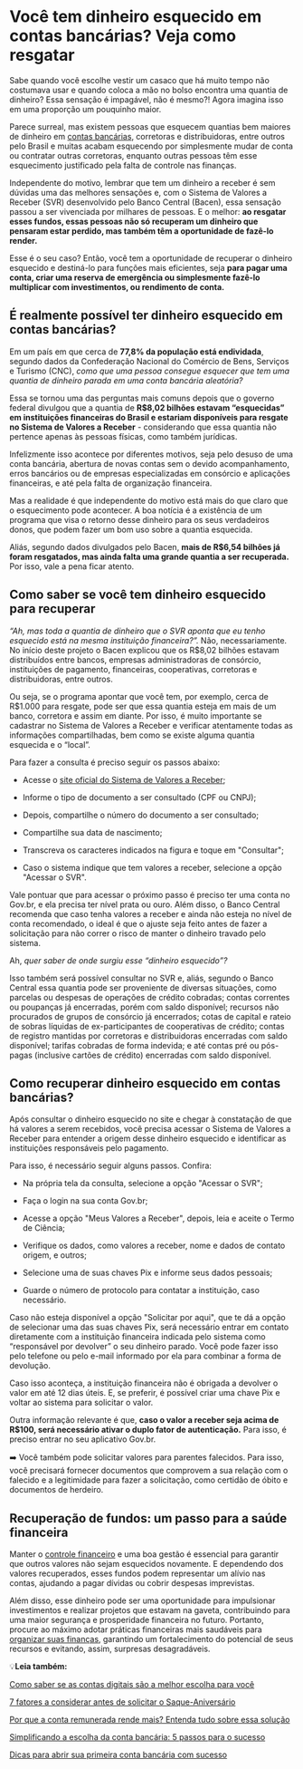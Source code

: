 # Você tem dinheiro esquecido em contas bancárias? Veja como resgatar

Sabe quando você escolhe vestir um casaco que há muito tempo não costumava usar e quando coloca a mão no bolso encontra uma quantia de dinheiro? Essa sensação é impagável, não é mesmo?! Agora imagina isso em uma proporção um pouquinho maior.

Parece surreal, mas existem pessoas que esquecem quantias bem maiores de dinheiro em [contas bancárias](https://meubolso.mercadopago.com.br/diferenca-entre-os-tipos-de-contas-bancarias), corretoras e distribuidoras, entre outros pelo Brasil e muitas acabam esquecendo por simplesmente mudar de conta ou contratar outras corretoras, enquanto outras pessoas têm esse esquecimento justificado pela falta de controle nas finanças.

Independente do motivo, lembrar que tem um dinheiro a receber é sem dúvidas uma das melhores sensações e, com o Sistema de Valores a Receber (SVR) desenvolvido pelo Banco Central (Bacen), essa sensação passou a ser vivenciada por milhares de pessoas. E o melhor: **ao resgatar esses fundos, essas pessoas não só recuperam um dinheiro que pensaram estar perdido, mas também têm a oportunidade de fazê-lo render.**

Esse é o seu caso? Então, você tem a oportunidade de recuperar o dinheiro esquecido e destiná-lo para funções mais eficientes, seja **para pagar uma conta, criar uma reserva de emergência ou simplesmente fazê-lo multiplicar com investimentos, ou rendimento de conta.**

## É realmente possível ter dinheiro esquecido em contas bancárias?

Em um país em que cerca de **77,8% da população está endividada**, segundo dados da Confederação Nacional do Comércio de Bens, Serviços e Turismo (CNC), *como que uma pessoa consegue esquecer que tem uma quantia de dinheiro parada em uma conta bancária aleatória?*

Essa se tornou uma das perguntas mais comuns depois que o governo federal divulgou que a quantia de **R$8,02 bilhões estavam “esquecidas” em instituições financeiras do Brasil e estariam disponíveis para resgate no Sistema de Valores a Receber** - considerando que essa quantia não pertence apenas às pessoas físicas, como também jurídicas.

Infelizmente isso acontece por diferentes motivos, seja pelo desuso de uma conta bancária, abertura de novas contas sem o devido acompanhamento, erros bancários ou de empresas especializadas em consórcio e aplicações financeiras, e até pela falta de organização financeira.

Mas a realidade é que independente do motivo está mais do que claro que o esquecimento pode acontecer. A boa notícia é a existência de um programa que visa o retorno desse dinheiro para os seus verdadeiros donos, que podem fazer um bom uso sobre a quantia esquecida.

Aliás, segundo dados divulgados pelo Bacen, **mais de R$6,54 bilhões já foram resgatados, mas ainda falta uma grande quantia a ser recuperada.** Por isso, vale a pena ficar atento.

## Como saber se você tem dinheiro esquecido para recuperar

*“Ah, mas toda a quantia de dinheiro que o SVR aponta que eu tenho esquecido está na mesma instituição financeira?”.* Não, necessariamente. No início deste projeto o Bacen explicou que os R$8,02 bilhões estavam distribuídos entre bancos, empresas administradoras de consórcio, instituições de pagamento, financeiras, cooperativas, corretoras e distribuidoras, entre outros.

Ou seja, se o programa apontar que você tem, por exemplo, cerca de R$1.000 para resgate, pode ser que essa quantia esteja em mais de um banco, corretora e assim em diante. Por isso, é muito importante se cadastrar no Sistema de Valores a Receber e verificar atentamente todas as informações compartilhadas, bem como se existe alguma quantia esquecida e o “local”.

Para fazer a consulta é preciso seguir os passos abaixo:

- Acesse o [site oficial do Sistema de Valores a Receber](https://valoresareceber.bcb.gov.br/publico);

- Informe o tipo de documento a ser consultado (CPF ou CNPJ);

- Depois, compartilhe o número do documento a ser consultado;

- Compartilhe sua data de nascimento; 

- Transcreva os caracteres indicados na figura e toque em "Consultar";

- Caso o sistema indique que tem valores a receber, selecione a opção "Acessar o SVR".

Vale pontuar que para acessar o próximo passo é preciso ter uma conta no Gov.br, e ela precisa ter nível prata ou ouro. Além disso, o Banco Central recomenda que caso tenha valores a receber e ainda não esteja no nível de conta recomendado, o ideal é que o ajuste seja feito antes de fazer a solicitação para não correr o risco de manter o dinheiro travado pelo sistema.

Ah, *quer saber de onde surgiu esse “dinheiro esquecido”?*

Isso também será possível consultar no SVR e, aliás, segundo o Banco Central essa quantia pode ser proveniente de diversas situações, como parcelas ou despesas de operações de crédito cobradas; contas correntes ou poupanças já encerradas, porém com saldo disponível; recursos não procurados de grupos de consórcio já encerrados; cotas de capital e rateio de sobras líquidas de ex-participantes de cooperativas de crédito; contas de registro mantidas por corretoras e distribuidoras encerradas com saldo disponível; tarifas cobradas de forma indevida; e até contas pré ou pós-pagas (inclusive cartões de crédito) encerradas com saldo disponível.

## Como recuperar dinheiro esquecido em contas bancárias?

Após consultar o dinheiro esquecido no site e chegar à constatação de que há valores a serem recebidos, você precisa acessar o Sistema de Valores a Receber para entender a origem desse dinheiro esquecido e identificar as instituições responsáveis pelo pagamento.

Para isso, é necessário seguir alguns passos. Confira:

- Na própria tela da consulta, selecione a opção "Acessar o SVR";

- Faça o login na sua conta Gov.br;

- Acesse a opção "Meus Valores a Receber", depois, leia e aceite o Termo de Ciência;

- Verifique os dados, como valores a receber, nome e dados de contato origem, e outros;

- Selecione uma de suas chaves Pix e informe seus dados pessoais; 

- Guarde o número de protocolo para contatar a instituição, caso necessário.

Caso não esteja disponível a opção "Solicitar por aqui", que te dá a opção de selecionar uma das suas chaves Pix, será necessário entrar em contato diretamente com a instituição financeira indicada pelo sistema como “responsável por devolver” o seu dinheiro parado. Você pode fazer isso pelo telefone ou pelo e-mail informado por ela para combinar a forma de devolução.

Caso isso aconteça, a instituição financeira não é obrigada a devolver o valor em até 12 dias úteis. E, se preferir, é possível criar uma chave Pix e voltar ao sistema para solicitar o valor.

Outra informação relevante é que, **caso o valor a receber seja acima de R$100, será necessário ativar o duplo fator de autenticação.** Para isso, é preciso entrar no seu aplicativo Gov.br.

➡️ Você também pode solicitar valores para parentes falecidos. Para isso, você precisará fornecer documentos que comprovem a sua relação com o falecido e a legitimidade para fazer a solicitação, como certidão de óbito e documentos de herdeiro.

## Recuperação de fundos: um passo para a saúde financeira

Manter o [controle financeiro](https://meubolso.mercadopago.com.br/recursos-mercado-pago-para-controle-financeiro) e uma boa gestão é essencial para garantir que outros valores não sejam esquecidos novamente. E dependendo dos valores recuperados, esses fundos podem representar um alívio nas contas, ajudando a pagar dívidas ou cobrir despesas imprevistas.

Além disso, esse dinheiro pode ser uma oportunidade para impulsionar investimentos e realizar projetos que estavam na gaveta, contribuindo para uma maior segurança e prosperidade financeira no futuro. Portanto, procure ao máximo adotar práticas financeiras mais saudáveis para [organizar suas finanças](https://meubolso.mercadopago.com.br/conta-mercado-pago-organizar-financas), garantindo um fortalecimento do potencial de seus recursos e evitando, assim, surpresas desagradáveis.

💡**Leia também:**

[Como saber se as contas digitais são a melhor escolha para você](https://meubolso.mercadopago.com.br/contas-digitais-saber-se-sao-a-melhor-escolha)

[7 fatores a considerar antes de solicitar o Saque-Aniversário](https://meubolso.mercadopago.com.br/fatores-a-considerar-antes-de-solicitar-saque-aniversario)

[Por que a conta remunerada rende mais? Entenda tudo sobre essa solução](https://meubolso.mercadopago.com.br/o-que-e-conta-remunerada-e-por-que-rende-mais)

[Simplificando a escolha da conta bancária: 5 passos para o sucesso](https://meubolso.mercadopago.com.br/tipo-de-conta-bancaria-para-realidade-financeira)

[Dicas para abrir sua primeira conta bancária com sucesso](https://meubolso.mercadopago.com.br/primeira-conta-bancaria)